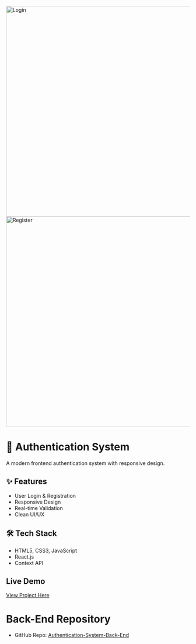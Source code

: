 <img width="844" height="575" alt="Login" src="https://github.com/user-attachments/assets/9b303d0a-02ee-433e-adc3-b949741c95ee" />



<img width="844" height="575" alt="Register" src="https://github.com/user-attachments/assets/fe7c6362-18a0-4e1f-90bf-d0cd3af44a9a" />

# 🔐 Authentication System

A modern frontend authentication system with responsive design.

## ✨ Features
- User Login & Registration
- Responsive Design
- Real-time Validation
- Clean UI/UX

## 🛠 Tech Stack
- HTML5, CSS3, JavaScript
- React.js
- Context API

##  Live Demo
[View Project Here](https://omarhussien98.github.io/Authentication-System/)

# Back-End Repository
- GitHub Repo: [Authentication-System-Back-End](https://github.com/omarhussien98/Authentication-System-back-end/)
